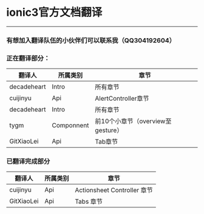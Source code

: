 # ionic3官方文档翻译 #

----------

### 有想加入翻译队伍的小伙伴们可以联系我（QQ304192604） ###

### 正在翻译部分： ###
| 翻译人 | 所属类别 | 章节 |
|-----|------|-----|
| decadeheart | Intro | 所有章节 |
| cuijinyu | Api | AlertController章节 |
| decadeheart | Intro | 所有章节 |
| tygm | Componnent | 前10个小章节（overview至gesture） |
| GitXiaoLei | Api | Tab章节 |
### 已翻译完成部分 ###
| 翻译人 | 所属类别 | 章节 |
|-----|------|-----|
| cuijinyu | Api | Actionsheet Controller 章节 |
| GitXiaoLei | Api | Tabs 章节 |
